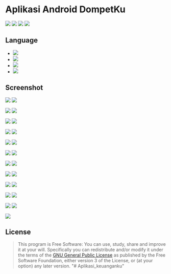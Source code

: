 # Aplikasi Android DompetKu

[![](https://gitlab.com/gitlab-org/gitlab-ce/badges/master/build.svg)](https://wahidari.github.io)
[![](https://semaphoreci.com/api/v1/projects/2f1a5809-418b-4cc2-a1f4-819607579fe7/400484/shields_badge.svg)](https://wahidari.github.io)
[![](https://img.shields.io/badge/docs-latest-brightgreen.svg?style=flat&maxAge=86400)](https://wahidari.github.io)
[![](https://img.shields.io/badge/Find%20Me-%40wahidari-009688.svg?style=social)](https://wahidari.github.io)

## Language

- [![](https://img.shields.io/badge/java-8-red.svg)](https://developer.android.com/docs) 
- [![](https://img.shields.io/badge/xml-1.0-green.svg)](https://developer.android.com/guide/topics/ui/declaring-layout) 
- [![](https://img.shields.io/badge/kotlin-1.2-9C27B0.svg)](https://kotlinlang.org/)
- [![](https://img.shields.io/badge/sqlite-3-blue.svg)](https://www.sqlite.org) 

## Screenshot

![](./ss/a.jpg)
![](./ss/b.jpg)

![](./ss/c.jpg)
![](./ss/d.jpg)

![](./ss/e.jpg)
![](./ss/f.jpg)

![](./ss/g.jpg)
![](./ss/h.jpg)

![](./ss/i.jpg)
![](./ss/j.jpg)

![](./ss/k.jpg)
![](./ss/l.jpg)

![](./ss/m.jpg)
![](./ss/n.jpg)

![](./ss/o.jpg)
![](./ss/p.jpg)

![](./ss/q.jpg)
![](./ss/r.jpg)

![](./ss/s.jpg)
![](./ss/t.jpg)

![](./ss/u.jpg)
![](./ss/v.jpg)

![](./ss/w.jpg)

## License
> This program is Free Software: 
You can use, study, share and improve it at your will. 
Specifically you can redistribute and/or modify it under the terms of the [GNU General Public License](https://www.gnu.org/licenses/gpl.html) 
as published by the Free Software Foundation, either version 3 of the License, or (at your option) any later version.
"# Aplikasi_keuanganku" 
